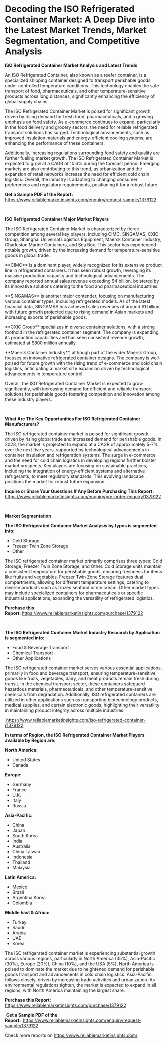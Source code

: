 <p><h1>Decoding the ISO Refrigerated Container Market: A Deep Dive into the Latest Market Trends, Market Segmentation, and Competitive Analysis</h1></p><p><strong>ISO Refrigerated Container Market Analysis and Latest Trends</strong></p>
<p><p>An ISO Refrigerated Container, also known as a reefer container, is a specialized shipping container designed to transport perishable goods under controlled temperature conditions. This technology enables the safe transport of food, pharmaceuticals, and other temperature-sensitive products across long distances, significantly enhancing the efficiency of global supply chains.</p><p>The ISO Refrigerated Container Market is poised for significant growth, driven by rising demand for fresh food, pharmaceuticals, and a growing emphasis on food safety. As e-commerce continues to expand, particularly in the food delivery and grocery sectors, the need for reliable refrigerated transport solutions has surged. Technological advancements, such as improved insulation materials and energy-efficient cooling systems, are enhancing the performance of these containers.</p><p>Additionally, increasing regulations surrounding food safety and quality are further fueling market growth. The ISO Refrigerated Container Market is expected to grow at a CAGR of 10.6% during the forecast period. Emerging markets are also contributing to this trend, as urbanization and the expansion of retail networks increase the need for efficient cold chain logistics. Overall, the industry is adapting to changing consumer preferences and regulatory requirements, positioning it for a robust future.</p></p>
<p><strong>Get a Sample PDF of the Report:&nbsp;</strong> <a href="https://www.reliablemarketinsights.com/enquiry/request-sample/1379122?utm_campaign=2175&utm_medium=2&utm_source=Github&utm_content=ia&utm_term=24022025&utm_id=iso-refrigerated-container">https://www.reliablemarketinsights.com/enquiry/request-sample/1379122</a></p>
<p>&nbsp;</p>
<p><strong>ISO Refrigerated Container Major Market Players</strong></p>
<p><p>The ISO Refrigerated Container Market is characterized by fierce competition among several key players, including CIMC, SINGAMAS, CXIC Group, Shanghai Universal Logistics Equipment, Maersk Container Industry, Charleston Marine Containers, and Sea Box. This sector has experienced notable growth, driven by the increasing demand for temperature-sensitive goods in global trade.</p><p>**CIMC** is a dominant player, widely recognized for its extensive product line in refrigerated containers. It has seen robust growth, leveraging its massive production capacity and technological advancements. The company reported annual sales revenue exceeding $4 billion, bolstered by its innovative solutions catering to the food and pharmaceutical industries.</p><p>**SINGAMAS** is another major contender, focusing on manufacturing various container types, including refrigerated models. As of the latest financial data, SINGAMAS has achieved sales revenues of around $1 billion, with future growth projected due to rising demand in Asian markets and increasing exports of perishable goods.</p><p>**CXIC Group** specializes in diverse container solutions, with a strong foothold in the refrigerated container segment. The company is expanding its production capabilities and has seen consistent revenue growth, estimated at $800 million annually. </p><p>**Maersk Container Industry**, although part of the wider Maersk Group, focuses on innovative refrigerated container designs. The company is well-poised for future growth with the rising trend of e-commerce and cold chain logistics, anticipating a market size expansion driven by technological advancements in temperature control.</p><p>Overall, the ISO Refrigerated Container Market is expected to grow significantly, with increasing demand for efficient and reliable transport solutions for perishable goods fostering competition and innovation among these industry players.</p></p>
<p>&nbsp;</p>
<p><strong>What Are The Key Opportunities For ISO Refrigerated Container Manufacturers?</strong></p>
<p><p>The ISO refrigerated container market is poised for significant growth, driven by rising global trade and increased demand for perishable goods. In 2023, the market is projected to expand at a CAGR of approximately 5-7% over the next five years, supported by technological advancements in container insulation and refrigeration systems. The surge in e-commerce and the need for cold chain logistics in developing regions further bolster market prospects. Key players are focusing on sustainable practices, including the integration of energy-efficient systems and alternative refrigerants, to meet regulatory standards. This evolving landscape positions the market for robust future expansion.</p></p>
<p><strong>Inquire or Share Your Questions If Any Before Purchasing This Report:</strong> <a href="https://www.reliablemarketinsights.com/enquiry/pre-order-enquiry/1379122?utm_campaign=2175&utm_medium=2&utm_source=Github&utm_content=ia&utm_term=24022025&utm_id=iso-refrigerated-container">https://www.reliablemarketinsights.com/enquiry/pre-order-enquiry/1379122</a></p>
<p>&nbsp;</p>
<p><strong>Market Segmentation</strong></p>
<p><strong>The ISO Refrigerated Container Market Analysis by types is segmented into:</strong></p>
<p><ul><li>Cold Storage</li><li>Freezer Twin Zone Storage</li><li>Other</li></ul></p>
<p><p>The ISO refrigerated container market primarily comprises three types: Cold Storage, Freezer Twin Zone Storage, and Other. Cold Storage units maintain a consistent temperature for perishable goods, ensuring freshness for items like fruits and vegetables. Freezer Twin Zone Storage features dual compartments, allowing for different temperature settings, catering to diverse products such as frozen seafood or ice cream. Other market types may include specialized containers for pharmaceuticals or specific industrial applications, expanding the versatility of refrigerated logistics.</p></p>
<p><strong>Purchase this Report:&nbsp;</strong><a href="https://www.reliablemarketinsights.com/purchase/1379122?utm_campaign=2175&utm_medium=2&utm_source=Github&utm_content=ia&utm_term=24022025&utm_id=iso-refrigerated-container">https://www.reliablemarketinsights.com/purchase/1379122</a></p>
<p>&nbsp;</p>
<p><strong>The ISO Refrigerated Container Market Industry Research by Application is segmented into:</strong></p>
<p><ul><li>Food & Beverage Transport</li><li>Chemical Transport</li><li>Other Applications</li></ul></p>
<p><p>The ISO refrigerated container market serves various essential applications, primarily in food and beverage transport, ensuring temperature-sensitive goods like fruits, vegetables, dairy, and meat products remain fresh during transit. In the chemical transport sector, these containers safeguard hazardous materials, pharmaceuticals, and other temperature-sensitive chemicals from degradation. Additionally, ISO refrigerated containers are utilized in other applications such as transporting biotechnology products, medical supplies, and certain electronic goods, highlighting their versatility in maintaining product integrity across multiple industries.</p></p>
<p><a href="https://www.reliablemarketinsights.com/iso-refrigerated-container-r1379122?utm_campaign=2175&utm_medium=2&utm_source=Github&utm_content=ia&utm_term=24022025&utm_id=iso-refrigerated-container">&nbsp;https://www.reliablemarketinsights.com/iso-refrigerated-container-r1379122</a></p>
<p><strong>In terms of Region, the ISO Refrigerated Container Market Players available by Region are:</strong></p>
<p>
    <p> <strong> North America: </strong>
        <ul>
            <li>United States</li>
            <li>Canada</li>
        </ul>
        </p> 
    <p> <strong> Europe: </strong>
        <ul>
            <li>Germany</li>
            <li>France</li>
            <li>U.K.</li>
            <li>Italy</li>
            <li>Russia</li>
        </ul>
        </p> 
    <p> <strong> Asia-Pacific: </strong>
        <ul>
            <li>China</li>
            <li>Japan</li>
            <li>South Korea</li>
            <li>India</li>
            <li>Australia</li>
            <li>China Taiwan</li>
            <li>Indonesia</li>
            <li>Thailand</li>
            <li>Malaysia</li>
        </ul>
        </p> 
    <p> <strong> Latin America: </strong>
        <ul>
            <li>Mexico</li>
            <li>Brazil</li>
            <li>Argentina Korea</li>
            <li>Colombia</li>
        </ul>
        </p> 
    <p> <strong> Middle East & Africa: </strong>
        <ul>
            <li>Turkey</li>
            <li>Saudi</li>
            <li>Arabia</li>
            <li>UAE</li>
            <li>Korea</li>
        </ul>
    </p>
    </p>
<p><p>The ISO refrigerated container market is experiencing substantial growth across various regions, particularly in North America (35%), Asia-Pacific (30%), Europe (20%), China (10%), and the USA (5%). North America is poised to dominate the market due to heightened demand for perishable goods transport and advancements in cold chain logistics. Asia-Pacific follows closely, driven by increasing trade activities and urbanization. As environmental regulations tighten, the market is expected to expand in all regions, with North America maintaining the largest share.</p></p>
<p><strong>Purchase this Report: </strong><a href="https://www.reliablemarketinsights.com/purchase/1379122?utm_campaign=2175&utm_medium=2&utm_source=Github&utm_content=ia&utm_term=24022025&utm_id=iso-refrigerated-container">https://www.reliablemarketinsights.com/purchase/1379122</a></p>
<p>&nbsp;<strong>Get a Sample PDF of the Report:&nbsp;&nbsp;</strong><a href="https://www.reliablemarketinsights.com/enquiry/request-sample/1379122?utm_campaign=2175&utm_medium=2&utm_source=Github&utm_content=ia&utm_term=24022025&utm_id=iso-refrigerated-container">https://www.reliablemarketinsights.com/enquiry/request-sample/1379122</a></p>
<p><strong></strong></p>
<p>Check more reports on <a href="https://www.reliablemarketinsights.com/?utm_campaign=2175&utm_medium=2&utm_source=Github&utm_content=ia&utm_term=24022025&utm_id=iso-refrigerated-container">https://www.reliablemarketinsights.com/</a></p>